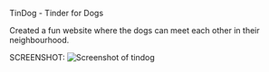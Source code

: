 TinDog - Tinder for Dogs

Created a fun website where the dogs can meet each other in their neighbourhood.

SCREENSHOT:
![Screenshot of tindog]()
